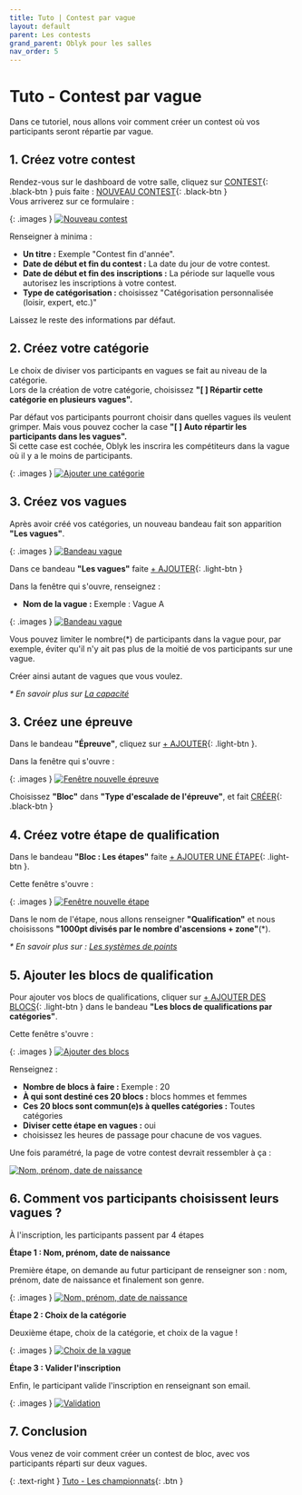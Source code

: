 ```yaml
---
title: Tuto | Contest par vague
layout: default
parent: Les contests
grand_parent: Oblyk pour les salles
nav_order: 5
---
```


# Tuto - Contest par vague 

Dans ce tutoriel, nous allons voir comment créer un contest où vos participants seront répartie par vague.

## 1. Créez votre contest

Rendez-vous sur le dashboard de votre salle, cliquez sur [CONTEST](){: .black-btn } puis faite : [NOUVEAU CONTEST](){: .black-btn }  
Vous arriverez sur ce formulaire :

{: .images }
[![Nouveau contest](../../../assets/images/nouveau-contest_desktop.png)](../../../assets/images/nouveau-contest_desktop.png)

Renseigner à minima :
- **Un titre :** Exemple "Contest fin d'année".
- **Date de début et fin du contest :** La date du jour de votre contest.
- **Date de début et fin des inscriptions :** La période sur laquelle vous autorisez les inscriptions à votre contest.
- **Type de catégorisation :** choisissez "Catégorisation personnalisée (loisir, expert, etc.)"

Laissez le reste des informations par défaut.

## 2. Créez votre catégorie

Le choix de diviser vos participants en vagues se fait au niveau de la catégorie.  
Lors de la création de votre catégorie, choisissez **"[ ] Répartir cette catégorie en plusieurs vagues".**  

Par défaut vos participants pourront choisir dans quelles vagues ils veulent grimper. Mais vous pouvez cocher la case **"[ ] Auto répartir les participants dans les vagues".**  
Si cette case est cochée, Oblyk les inscrira les compétiteurs dans la vague où il y a le moins de participants.

{: .images }
[![Ajouter une catégorie](../../../assets/images/contest-vague-categorie.png)](../../../assets/images/contest-vague-categorie.png)

## 3. Créez vos vagues

Après avoir créé vos catégories, un nouveau bandeau fait son apparition **"Les vagues"**.

{: .images }
[![Bandeau vague](../../../assets/images/contest-vague-bandeau.png)](../../../assets/images/contest-vague-bandeau.png)

Dans ce bandeau **"Les vagues"** faite [+ AJOUTER](){: .light-btn }

Dans la fenêtre qui s'ouvre, renseignez :
- **Nom de la vague :** Exemple : Vague A

{: .images }
[![Bandeau vague](../../../assets/images/contest-vague-ajouter-une-vague.png)](../../../assets/images/contest-vague-ajouter-une-vague.png)

Vous pouvez limiter le nombre(*) de participants dans la vague pour, par exemple, éviter qu'il n'y ait pas plus de la moitié de vos participants sur une vague.

Créer ainsi autant de vagues que vous voulez.

_* En savoir plus sur [La capacité](la-capacite)_

## 3. Créez une épreuve

Dans le bandeau **"Épreuve"**, cliquez sur [+ AJOUTER](){: .light-btn }.

Dans la fenêtre qui s'ouvre :

{: .images }
[![Fenêtre nouvelle épreuve](../../../assets/images/contest-nouvelle-epreuve-popup.png)](../../../assets/images/contest-nouvelle-epreuve-popup.png)

Choisissez **"Bloc"** dans **"Type d'escalade de l'épreuve"**, et fait [CRÉER](){: .black-btn }

## 4. Créez votre étape de qualification

Dans le bandeau **"Bloc : Les étapes"** faite [+ AJOUTER UNE ÉTAPE](){: .light-btn }.

Cette fenêtre s'ouvre :

{: .images }
[![Fenêtre nouvelle étape](../../../assets/images/contest-nouvelle-etape-popup.png)](../../../assets/images/contest-nouvelle-etape-popup.png)

Dans le nom de l'étape, nous allons renseigner **"Qualification"** et nous choisissons **"1000pt divisés par le nombre d'ascensions + zone"**(*).

_* En savoir plus sur : [Les systèmes de points](les-systemes-de-classements)_ 

## 5. Ajouter les blocs de qualification

Pour ajouter vos blocs de qualifications, cliquer sur [+ AJOUTER DES BLOCS](){: .light-btn } dans le bandeau **"Les blocs de qualifications par catégories"**.

Cette fenêtre s'ouvre :

{: .images }
[![Ajouter des blocs](../../../assets/images/contest-vague-ajouter-des-blocs.png)](../../../assets/images/contest-vague-ajouter-des-blocs.png)

Renseignez :
- **Nombre de blocs à faire :** Exemple : 20
- **À qui sont destiné ces 20 blocs :** blocs hommes et femmes
- **Ces 20 blocs sont commun(e)s à quelles catégories :** Toutes catégories
- **Diviser cette étape en vagues :** oui
- choisissez les heures de passage pour chacune de vos vagues.

Une fois paramétré, la page de votre contest devrait ressembler à ça :

[![Nom, prénom, date de naissance](../../../assets/images/contest-vague-overview.jpg)](../../../assets/images/contest-vague-overview.jpg)

## 6. Comment vos participants choisissent leurs vagues ?

À l'inscription, les participants passent par 4 étapes

**Étape 1 : Nom, prénom, date de naissance**

Première étape, on demande au futur participant de renseigner son : nom, prénom, date de naissance et finalement son genre.

{: .images }
[![Nom, prénom, date de naissance](../../../assets/images/conetst-equipe-inscripton-etape-1.png)](../../../assets/images/conetst-equipe-inscripton-etape-1.png)

**Étape 2 : Choix de la catégorie**

Deuxième étape, choix de la catégorie, et choix de la vague !

{: .images }
[![Choix de la vague](../../../assets/images/contest-vague-choix-de-la-vague.png)](../../../assets/images/contest-vague-choix-de-la-vague.png)

**Étape 3 : Valider l'inscription**

Enfin, le participant valide l'inscription en renseignant son email.

{: .images }
[![Validation](../../../assets/images/contest-equipe-inscripton-etape-5.png)](../../../assets/images/contest-equipe-inscripton-etape-5.png)

## 7. Conclusion

Vous venez de voir comment créer un contest de bloc, avec vos participants réparti sur deux vagues.

{: .text-right }
[Tuto - Les championnats](tuto-les-championnats){: .btn }


